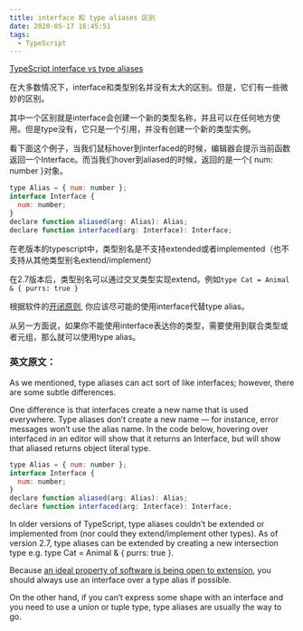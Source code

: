 ```yaml
---
title: interface 和 type aliases 区别
date: 2020-05-17 16:45:51
tags:
  - TypeScript
---
```


[TypeScript interface vs type aliases](https://www.typescriptlang.org/docs/handbook/advanced-types.html#type-aliases)

在大多数情况下，interface和类型别名并没有太大的区别。但是，它们有一些微妙的区别。

其中一个区别就是interface会创建一个新的类型名称，并且可以在任何地方使用。但是type没有，它只是一个引用，并没有创建一个新的类型实例。

看下面这个例子，当我们鼠标hover到interfaced的时候，编辑器会提示当前函数返回一个Interface。而当我们hover到aliased的时候，返回的是一个{ num: number }对象。
```javascript
type Alias = { num: number };
interface Interface {
  num: number;
}
declare function aliased(arg: Alias): Alias;
declare function interfaced(arg: Interface): Interface;
```

在老版本的typescript中，类型别名是不支持extended或者implemented（也不支持从其他类型别名extend/implement）

在2.7版本后，类型别名可以通过交叉类型实现extend。例如`type Cat = Animal & { purrs: true }`

根据软件的[开闭原则](https://en.wikipedia.org/wiki/Open/closed_principle), 你应该尽可能的使用interface代替type alias。

从另一方面说，如果你不能使用interface表达你的类型，需要使用到联合类型或者元组，那么就可以使用type alias。

### 英文原文：
As we mentioned, type aliases can act sort of like interfaces; however, there are some subtle differences.

One difference is that interfaces create a new name that is used everywhere. Type aliases don’t create a new name — for instance, error messages won’t use the alias name. In the code below, hovering over interfaced in an editor will show that it returns an Interface, but will show that aliased returns object literal type.
```javascript
type Alias = { num: number };
interface Interface {
  num: number;
}
declare function aliased(arg: Alias): Alias;
declare function interfaced(arg: Interface): Interface;
```

In older versions of TypeScript, type aliases couldn’t be extended or implemented from (nor could they extend/implement other types). As of version 2.7, type aliases can be extended by creating a new intersection type e.g. type Cat = Animal & { purrs: true }.

Because [an ideal property of software is being open to extension](https://en.wikipedia.org/wiki/Open/closed_principle), you should always use an interface over a type alias if possible.

On the other hand, if you can’t express some shape with an interface and you need to use a union or tuple type, type aliases are usually the way to go.
